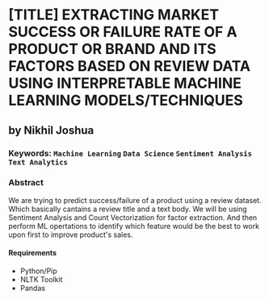 # [TITLE] EXTRACTING MARKET SUCCESS OR FAILURE RATE OF A PRODUCT OR BRAND AND ITS FACTORS BASED ON REVIEW DATA USING INTERPRETABLE MACHINE LEARNING MODELS/TECHNIQUES
## by Nikhil Joshua

### Keywords: `Machine Learning` `Data Science` `Sentiment Analysis` `Text Analytics`

### Abstract
We are trying to predict success/failure of a product using a review dataset. Which basically cantains a review title and a text body. We will be using Sentiment Analysis and Count Vectorization for factor extraction. And then perform ML opertations to identify which feature would be the best to work upon first to improve product's sales.

#### Requirements

- Python/Pip
- NLTK Toolkit
- Pandas